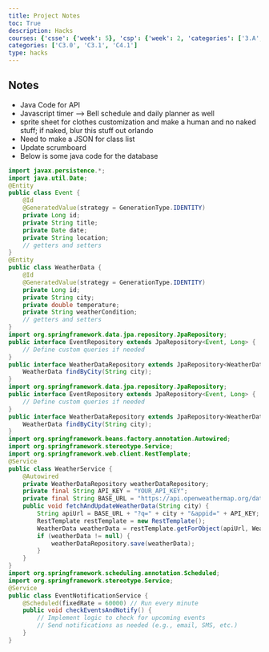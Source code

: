 ```yaml
---
title: Project Notes
toc: True
description: Hacks
courses: {'csse': {'week': 5}, 'csp': {'week': 2, 'categories': ['3.A', '5.B']}, 'csa': {'week': 9}}
categories: ['C3.0', 'C3.1', 'C4.1']
type: hacks
---
```

## Notes
- Java Code for API
- Javascript timer --> Bell schedule and daily planner as well
- sprite sheet for clothes customization and make a human and no naked stuff; if naked, blur this stuff out orlando
- Need to make a JSON for class list
- Update scrumboard
- Below is some java code for the database
<html lang="en">
<head>
    <meta charset="UTF-8">
    <meta name="viewport" content="width=device-width, initial-scale=1.0">
    <title>Display Local Time</title>
</head>
<body>
    <div id="time"></div>
    <script>
        // Get the current date and time
            const now = new Date();
        // Get the hours, minutes, and seconds
        const hours = now.getHours();
        const minutes = now.getMinutes();
        const seconds = now.getSeconds();
        // Display the time in a 12-hour format with AM/PM
        const ampm = hours >= 12 ? 'PM' : 'AM';
        const formattedHours = hours % 12 || 12; // Convert 0 to 12 for 12 AM
        const timeString = `${formattedHours}:${minutes.toString().padStart(2, '0')}:${seconds.toString().padStart(2, '0')} ${ampm}`;
        // Display the time on the webpage
        const timeElement = document.getElementById('time'); // Change 'time' to the ID of your HTML element
        timeElement.textContent = timeString;
        function updateClock() {
            // Get the current date and time
            const now = new Date();
            // Get the hours, minutes, and seconds
            const hours = now.getHours();
            const minutes = now.getMinutes();
            const seconds = now.getSeconds();
            // Display the time in a 12-hour format with AM/PM
            const ampm = hours >= 12 ? 'PM' : 'AM';
            const formattedHours = hours % 12 || 12; // Convert 0 to 12 for 12 AM
            const timeString = `${formattedHours}:${minutes.toString().padStart(2, '0')}:${seconds.toString().padStart(2, '0')} ${ampm}`;
            // Display the time on the webpage
            const timeElement = document.getElementById('time'); // Change 'time' to the ID of your HTML element
            timeElement.textContent = timeString;
        }
        // Call updateClock initially to set the time
        updateClock();
        // Update the clock every second
        setInterval(updateClock, 1000);
    </script>
</body>
</html>

```java
import javax.persistence.*;
import java.util.Date;
@Entity
public class Event {
    @Id
    @GeneratedValue(strategy = GenerationType.IDENTITY)
    private Long id;
    private String title;
    private Date date;
    private String location;
    // getters and setters
}
@Entity
public class WeatherData {
    @Id
    @GeneratedValue(strategy = GenerationType.IDENTITY)
    private Long id;
    private String city;
    private double temperature;
    private String weatherCondition;
    // getters and setters
}
import org.springframework.data.jpa.repository.JpaRepository;
public interface EventRepository extends JpaRepository<Event, Long> {
    // Define custom queries if needed
}
public interface WeatherDataRepository extends JpaRepository<WeatherData, Long> {
    WeatherData findByCity(String city);
}
import org.springframework.data.jpa.repository.JpaRepository;
public interface EventRepository extends JpaRepository<Event, Long> {
    // Define custom queries if needed
}
public interface WeatherDataRepository extends JpaRepository<WeatherData, Long> {
    WeatherData findByCity(String city);
}
import org.springframework.beans.factory.annotation.Autowired;
import org.springframework.stereotype.Service;
import org.springframework.web.client.RestTemplate;
@Service
public class WeatherService {
    @Autowired
    private WeatherDataRepository weatherDataRepository;
    private final String API_KEY = "YOUR_API_KEY";
    private final String BASE_URL = "https://api.openweathermap.org/data/2.5/weather";
    public void fetchAndUpdateWeatherData(String city) {
        String apiUrl = BASE_URL + "?q=" + city + "&appid=" + API_KEY;
        RestTemplate restTemplate = new RestTemplate();
        WeatherData weatherData = restTemplate.getForObject(apiUrl, WeatherData.class);
        if (weatherData != null) {
            weatherDataRepository.save(weatherData);
        }
    }
}
import org.springframework.scheduling.annotation.Scheduled;
import org.springframework.stereotype.Service;
@Service
public class EventNotificationService {
    @Scheduled(fixedRate = 60000) // Run every minute
    public void checkEventsAndNotify() {
        // Implement logic to check for upcoming events
        // Send notifications as needed (e.g., email, SMS, etc.)
    }
}
```